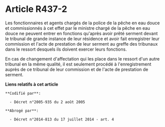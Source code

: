 # Article R437-2

Les fonctionnaires et agents chargés de la police de la pêche en eau douce et commissionnés à cet effet par le ministre
chargé de la pêche en eau douce ne peuvent entrer en fonctions qu'après avoir prêté serment devant le tribunal de grande
instance de leur résidence et avoir fait enregistrer leur commission et l'acte de prestation de leur serment au greffe des
tribunaux dans le ressort desquels ils doivent exercer leurs fonctions.

En cas de changement d'affectation qui les place dans le ressort d'un autre tribunal en la même qualité, il est seulement
procédé à l'enregistrement auprès de ce tribunal de leur commission et de l'acte de prestation de serment.

**Liens relatifs à cet article**

	**Codifié par**:

	  - Décret n°2005-935 du 2 août 2005

	**Abrogé par**:

	  - Décret n°2014-813 du 17 juillet 2014 - art. 4

